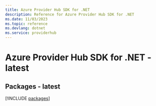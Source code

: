 ```yaml
---
title: Azure Provider Hub SDK for .NET
description: Reference for Azure Provider Hub SDK for .NET
ms.date: 11/03/2023
ms.topic: reference
ms.devlang: dotnet
ms.service: providerhub
---
```

# Azure Provider Hub SDK for .NET - latest
## Packages - latest
[!INCLUDE [packages](provider-hub-index.md)]
